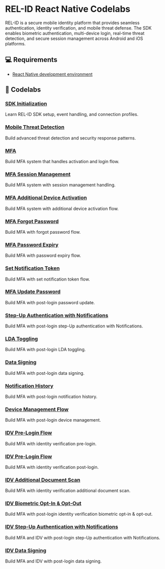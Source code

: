 # REL-ID React Native Codelabs

REL-ID is a secure mobile identity platform that provides seamless authentication, identity verification, and mobile threat defense. The SDK enables biometric authentication, multi-device login, real-time threat detection, and secure session management across Android and iOS platforms.

## 💻 Requirements

- [React Native development environment](https://reactnative.dev/docs/environment-setup)

## 🧬 Codelabs

### [SDK Initialization](https://codelab.uniken.com/codelabs/rn-relid-initialization-flow/index.html?index=..%2F..index#0)
Learn REL-ID SDK setup, event handling, and connection profiles.

### [Mobile Threat Detection](https://codelab.uniken.com/codelabs/rn-mtd-flow/index.html?index=..%2F..index#0)
Build advanced threat detection and security response patterns.

### [MFA](https://codelab.uniken.com/codelabs/rn-mfa-activation-login-flow/index.html?index=..%2F..index#0)
Build MFA system that handles activation and login flow.

### [MFA Session Management](https://codelab.uniken.com/codelabs/rn-session-management-flow/index.html?index=..%2F..index#0)
Build MFA system with session management handling.

### [MFA Additional Device Activation](https://codelab.uniken.com/codelabs/rn-mfa-additional-device-activation-flow/index.html?index=..%2F..index#0)
Build MFA system with additional device activation flow.

### [MFA Forgot Password](https://codelab.uniken.com/codelabs/rn-mfa-forgot-password-flow/index.html?index=..%2F..index#0)
Build MFA with forgot password flow.

### [MFA Password Expiry](https://codelab.uniken.com/codelabs/rn-forgot-password-flow/index.html?index=..%2F..index#0)
Build MFA with password expiry flow.

### [Set Notification Token](https://codelab.uniken.com/codelabs/rn-push-notification-integration/index.html?index=..%2F..index#0)
Build MFA with set notification token flow.

### [MFA Update Password](https://codelab.uniken.com/codelabs/rn-update-password-flow/index.html?index=..%2F..index#0)
Build MFA with post-login password update.

### [Step-Up Authentication with Notifications](https://codelab.uniken.com/codelabs/rn-stepup-authentication-notification-flow/index.html?index=..%2F..index#0)
Build MFA with post-login step-Up authentication with Notifications.

### [LDA Toggling](https://codelab.uniken.com/codelabs/rn-lda-toggling/index.html?index=..%2F..index#0)
Build MFA with post-login LDA toggling.

### [Data Signing](https://codelab.uniken.com/codelabs/rn-data-signing-flow/index.html?index=..%2F..index#0)
Build MFA with post-login data signing.

### [Notification History](https://codelab.uniken.com/codelabs/rn-notification-history/index.html?index=..%2F..index#0)
Build MFA with post-login notification history.

### [Device Management Flow](https://codelab.uniken.com/codelabs/rn-device-management-flow/index.html?index=..%2F..index#0)
Build MFA with post-login device management.

### [IDV Pre-Login Flow](https://codelab.uniken.com/codelabs/rn-idv-pre-login-flow/index.html?index=..%2F..index#0)
Build MFA with identity verification pre-login.

### [IDV Pre-Login Flow](https://codelab.uniken.com/codelabs/rn-idv-post-login-flow/index.html?index=..%2F..index#0)
Build MFA with identity verification post-login.

### [IDV Additional Document Scan](https://codelab.uniken.com/codelabs/rn-idv-additional-document-scan-flow/index.html?index=..%2F..index#0)
Build MFA with identity verification additional document scan.

### [IDV Biometric Opt-In & Opt-Out](https://codelab.uniken.com/codelabs/rn-idv-optin-optout-flow/index.html?index=..%2F..index#0)
Build MFA with post-login identity verification biometric opt-in & opt-out.

### [IDV Step-Up Authentication with Notifications](https://codelab.uniken.com/codelabs/rn-idv-stepup-authentication-notification-flow/index.html?index=..%2F..index#0)
Build MFA and IDV with post-login step-Up authentication with Notifications.

### [IDV Data Signing](https://codelab.uniken.com/codelabs/rn-idv-data-signing-flow/index.html?index=..%2F..index#0)
Build MFA and IDV with post-login data signing.
